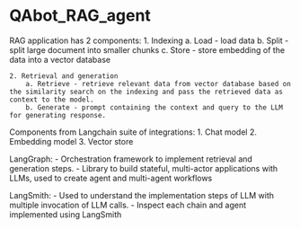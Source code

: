 # QAbot_RAG_agent

RAG application has 2 components:
    1. Indexing 
        a. Load - load data 
        b. Split - split large document into smaller chunks 
        c. Store - store embedding of the data into a vector database

    2. Retrieval and generation  
        a. Retrieve - retrieve relevant data from vector database based on the similarity search on the indexing and pass the retrieved data as context to the model.
        b. Generate - prompt containing the context and query to the LLM for generating response. 
        
 Components from Langchain suite of integrations:
    1. Chat model 
    2. Embedding model
    3. Vector store
 
 LangGraph:
    - Orchestration framework to implement retrieval and generation steps. 
    - Library to build stateful, multi-actor applications with LLMs, used to create agent and multi-agent workflows
 
 LangSmith:
    - Used to understand the implementation steps of LLM with multiple invocation of LLM calls. 
    - Inspect each chain and agent implemented using LangSmith
 